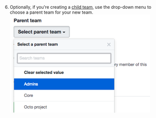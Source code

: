 6. Optionally, if you're creating a [child team](/articles/about-teams#nested-teams), use the drop-down menu to choose a parent team for your new team.
  ![Drop-down menu listing the organization's existing teams](/assets/images/help/teams/choose-parent-team.png)
